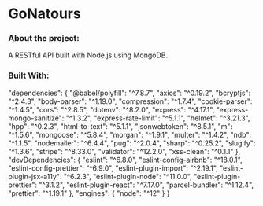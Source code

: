 # GoNatours

### About the project:

A RESTful API built with Node.js using MongoDB.

### Built With:

"dependencies": {
    "@babel/polyfill": "^7.8.7",
    "axios": "^0.19.2",
    "bcryptjs": "^2.4.3",
    "body-parser": "^1.19.0",
    "compression": "^1.7.4",
    "cookie-parser": "^1.4.5",
    "cors": "^2.8.5",
    "dotenv": "^8.2.0",
    "express": "^4.17.1",
    "express-mongo-sanitize": "^1.3.2",
    "express-rate-limit": "^5.1.1",
    "helmet": "^3.21.3",
    "hpp": "^0.2.3",
    "html-to-text": "^5.1.1",
    "jsonwebtoken": "^8.5.1",
    "m": "^1.5.6",
    "mongoose": "^5.8.4",
    "morgan": "^1.9.1",
    "multer": "^1.4.2",
    "ndb": "^1.1.5",
    "nodemailer": "^6.4.4",
    "pug": "^2.0.4",
    "sharp": "^0.25.2",
    "slugify": "^1.3.6",
    "stripe": "^8.33.0",
    "validator": "^12.2.0",
    "xss-clean": "^0.1.1"
  },
  "devDependencies": {
    "eslint": "^6.8.0",
    "eslint-config-airbnb": "^18.0.1",
    "eslint-config-prettier": "^6.9.0",
    "eslint-plugin-import": "^2.19.1",
    "eslint-plugin-jsx-a11y": "^6.2.3",
    "eslint-plugin-node": "^11.0.0",
    "eslint-plugin-prettier": "^3.1.2",
    "eslint-plugin-react": "^7.17.0",
    "parcel-bundler": "^1.12.4",
    "prettier": "^1.19.1"
  },
  "engines": {
    "node": "^12"
  }
}
